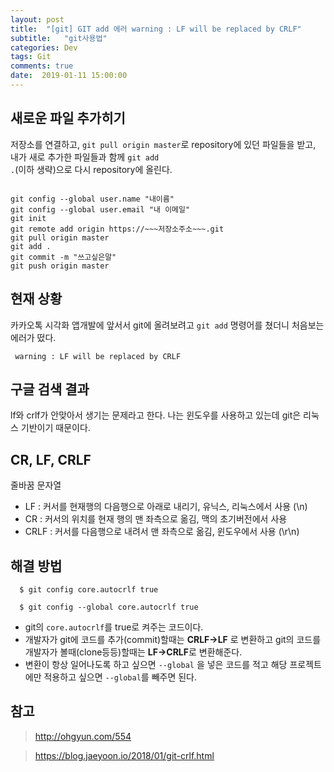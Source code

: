 ```yaml
---
layout: post
title:  "[git] GIT add 에러 warning : LF will be replaced by CRLF"
subtitle:   "git사용법"
categories: Dev
tags: Git
comments: true
date:  2019-01-11 15:00:00
---
```


## 새로운 파일 추가히기
저장소를 연결하고, <code>git pull origin master</code>로 repository에 있던 파일들을 받고, 내가 새로 추가한 파일들과 함께 <code>git add .</code>(이하 생략)으로 다시 repository에 올린다. 

<pre><code>
git config --global user.name "내이름"
git config --global user.email "내 이메일"
git init
git remote add origin https://~~~저장소주소~~~.git
git pull origin master
git add .
git commit -m "쓰고싶은말"
git push origin master
</code></pre>

## 현재 상황

카카오톡 시각화 앱개발에 앞서서 git에 올려보려고 <code>git add</code> 명령어를 쳤더니 처음보는 에러가 떴다.
<pre><code> warning : LF will be replaced by CRLF</code></pre>
## 구글 검색 결과
lf와 crlf가 안맞아서 생기는 문제라고 한다. 나는 윈도우를 사용하고 있는데 git은 리눅스 기반이기 때문이다.

## CR, LF, CRLF
줄바꿈 문자열
- LF : 커서를 현재행의 다음행으로 아래로 내리기, 유닉스, 리눅스에서 사용 (\n)
- CR : 커서의 위치를 현재 행의 맨 좌측으로 옮김, 맥의 초기버전에서 사용
- CRLF : 커서를 다음행으로 내려서 맨 좌측으로 옮김, 윈도우에서 사용 (\r\n)

## 해결 방법
<pre><code>  $ git config core.autocrlf true </code></pre>
<pre><code>  $ git config --global core.autocrlf true </code></pre>
- git의 <code>core.autocrlf</code>를 true로 켜주는 코드이다. 
- 개발자가 git에 코드를 추가(commit)할때는 **CRLF->LF** 로 변환하고 git의 코드를 개발자가 볼때(clone등등)할때는 **LF->CRLF**로 변환해준다.
- 변환이 항상 일어나도록 하고 싶으면 <code>--global</code> 을 넣은 코드를 적고 해당 프로젝트에만 적용하고 싶으면 <code>--global</code>를 빼주면 된다.

## 참고
> http://ohgyun.com/554

> https://blog.jaeyoon.io/2018/01/git-crlf.html
